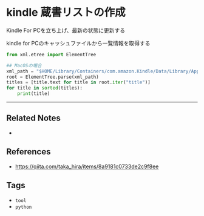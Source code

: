 # kindle 蔵書リストの作成
Kindle For PCを立ち上げ、最新の状態に更新する

kindle for PCのキャッシュファイルから一覧情報を取得する

```py
from xml.etree import ElementTree

## MacOSの場合
xml_path = "$HOME/Library/Containers/com.amazon.Kindle/Data/Library/Application Support/Kindle/Cache/KindleSyncMetadataCache.xml"
root = ElementTree.parse(xml_path)
titles = [title.text for title in root.iter("title")]
for title in sorted(titles):
    print(title)
```


---
## Related Notes
- 

## References
- https://qiita.com/taka_hira/items/8a9181c0733de2c9f8ee

## Tags
- `tool`
- `python` 